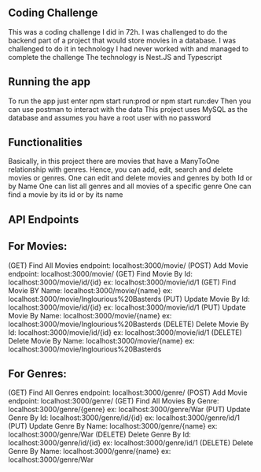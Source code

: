 ## Coding Challenge

This was a coding challenge I did in 72h.
I was challenged to do the backend part of a project that would store movies in a database.
I was challenged to do it in technology I had never worked with and managed to complete the challenge
The technology is Nest.JS and Typescript

## Running the app

To run the app just enter npm start run:prod or npm start run:dev
Then you can use postman to interact with the data
This project uses MySQL as the database and assumes you have a root user with no password

## Functionalities

Basically, in this project there are movies that have a ManyToOne relationship with genres.
Hence, you can add, edit, search and delete movies or genres.
One can edit and delete movies and genres by both Id or by Name
One can list all genres and all movies of a specific genre
One can find a movie by its id or by its name

## API Endpoints
## For Movies:
(GET) Find All Movies endpoint: localhost:3000/movie/
(POST) Add Movie endpoint: localhost:3000/movie/
(GET) Find Movie By Id: localhost:3000/movie/id/{id} ex: localhost:3000/movie/id/1 
(GET) Find Movie BY Name: localhost:3000/movie/{name} ex: localhost:3000/movie/Inglourious%20Basterds
(PUT) Update Movie By Id: localhost:3000/movie/id/{id} ex: localhost:3000/movie/id/1 
(PUT) Update Movie By Name: localhost:3000/movie/{name} ex: localhost:3000/movie/Inglourious%20Basterds
(DELETE) Delete Movie By Id: localhost:3000/movie/id/{id} ex: localhost:3000/movie/id/1 
(DELETE) Delete Movie By Name: localhost:3000/movie/{name} ex: localhost:3000/movie/Inglourious%20Basterds

## For Genres:
(GET) Find All Genres endpoint: localhost:3000/genre/
(POST) Add Movie endpoint: localhost:3000/genre/
(GET) Find All Movies By Genre: localhost:3000/genre/{genre} ex: localhost:3000/genre/War
(PUT) Update Genre By Id: localhost:3000/genre/id/{id} ex: localhost:3000/genre/id/1 
(PUT) Update Genre By Name: localhost:3000/genre/{name} ex: localhost:3000/genre/War
(DELETE) Delete Genre By Id: localhost:3000/genre/id/{id} ex: localhost:3000/genre/id/1 
(DELETE) Delete Genre By Name: localhost:3000/genre/{name} ex: localhost:3000/genre/War
